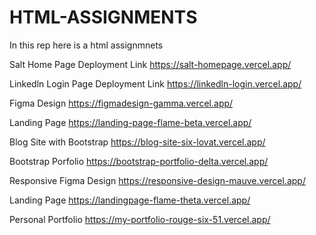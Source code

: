 # HTML-ASSIGNMENTS
In this rep here is a html assignmnets 

Salt Home Page Deployment Link
https://salt-homepage.vercel.app/

Linkedln Login Page Deployment Link
https://linkedln-login.vercel.app/

Figma Design
https://figmadesign-gamma.vercel.app/

Landing Page
https://landing-page-flame-beta.vercel.app/

Blog Site with Bootstrap
https://blog-site-six-lovat.vercel.app/

Bootstrap Porfolio
https://bootstrap-portfolio-delta.vercel.app/

Responsive Figma Design
https://responsive-design-mauve.vercel.app/

Landing Page
https://landingpage-flame-theta.vercel.app/

Personal Portfolio
https://my-portfolio-rouge-six-51.vercel.app/
